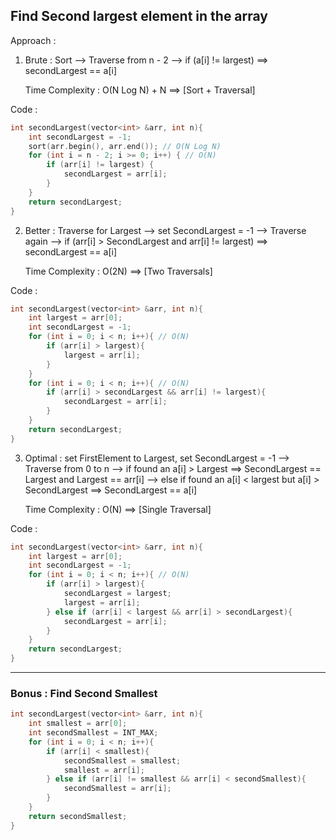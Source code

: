 ## Find Second largest element in the array

Approach :

1. Brute : Sort --> Traverse from n - 2 --> if (a[i] != largest) ==> secondLargest == a[i]

   Time Complexity : O(N Log N) + N ==> [Sort + Traversal]

Code :

```cpp
int secondLargest(vector<int> &arr, int n){
    int secondLargest = -1;
    sort(arr.begin(), arr.end()); // O(N Log N)
    for (int i = n - 2; i >= 0; i++) { // O(N)
        if (arr[i] != largest) {
            secondLargest = arr[i];
        }
    }
    return secondLargest;
}
```

2. Better : Traverse for Largest --> set SecondLargest = -1 --> Traverse again --> if (arr[i] > SecondLargest and arr[i] != largest) ==> secondLargest == a[i]

   Time Complexity : O(2N) ==> [Two Traversals]

Code :

```cpp
int secondLargest(vector<int> &arr, int n){
    int largest = arr[0];
    int secondLargest = -1;
    for (int i = 0; i < n; i++){ // O(N)
        if (arr[i] > largest){
            largest = arr[i];
        }
    }
    for (int i = 0; i < n; i++){ // O(N)
        if (arr[i] > secondLargest && arr[i] != largest){
            secondLargest = arr[i];
        }
    }
    return secondLargest;
}
```

3. Optimal : set FirstElement to Largest, set SecondLargest = -1 --> Traverse from 0 to n --> if found an a[i] > Largest ==> SecondLargest == Largest and Largest == arr[i] --> else if found an a[i] < largest but a[i] > SecondLargest ==> SecondLargest == a[i]

   Time Complexity : O(N) ==> [Single Traversal]

Code :

```cpp
int secondLargest(vector<int> &arr, int n){
    int largest = arr[0];
    int secondLargest = -1;
    for (int i = 0; i < n; i++){ // O(N)
        if (arr[i] > largest){
            secondLargest = largest;
            largest = arr[i];
        } else if (arr[i] < largest && arr[i] > secondLargest){
            secondLargest = arr[i];
        }
    }
    return secondLargest;
}
```

---

### Bonus : Find Second Smallest

```cpp
int secondLargest(vector<int> &arr, int n){
    int smallest = arr[0];
    int secondSmallest = INT_MAX;
    for (int i = 0; i < n; i++){
        if (arr[i] < smallest){
            secondSmallest = smallest;
            smallest = arr[i];
        } else if (arr[i] != smallest && arr[i] < secondSmallest){
            secondSmallest = arr[i];
        }
    }
    return secondSmallest;
}
```
